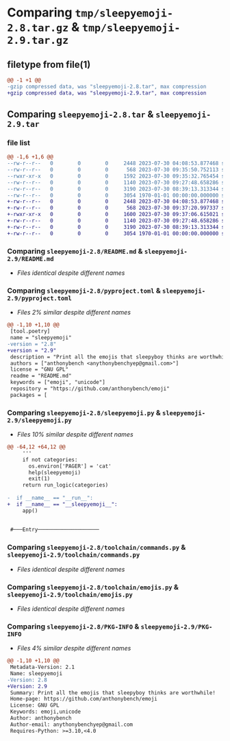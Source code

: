 # Comparing `tmp/sleepyemoji-2.8.tar.gz` & `tmp/sleepyemoji-2.9.tar.gz`

## filetype from file(1)

```diff
@@ -1 +1 @@
-gzip compressed data, was "sleepyemoji-2.8.tar", max compression
+gzip compressed data, was "sleepyemoji-2.9.tar", max compression
```

## Comparing `sleepyemoji-2.8.tar` & `sleepyemoji-2.9.tar`

### file list

```diff
@@ -1,6 +1,6 @@
--rw-r--r--   0        0        0     2448 2023-07-30 04:08:53.877468 sleepyemoji-2.8/README.md
--rw-r--r--   0        0        0      568 2023-07-30 09:35:50.752113 sleepyemoji-2.8/pyproject.toml
--rwxr-xr-x   0        0        0     1592 2023-07-30 09:35:32.765454 sleepyemoji-2.8/sleepyemoji.py
--rw-r--r--   0        0        0     1140 2023-07-30 09:27:48.658286 sleepyemoji-2.8/toolchain/commands.py
--rw-r--r--   0        0        0     3190 2023-07-30 08:39:13.313344 sleepyemoji-2.8/toolchain/emojis.py
--rw-r--r--   0        0        0     3054 1970-01-01 00:00:00.000000 sleepyemoji-2.8/PKG-INFO
+-rw-r--r--   0        0        0     2448 2023-07-30 04:08:53.877468 sleepyemoji-2.9/README.md
+-rw-r--r--   0        0        0      568 2023-07-30 09:37:20.997337 sleepyemoji-2.9/pyproject.toml
+-rwxr-xr-x   0        0        0     1600 2023-07-30 09:37:06.615021 sleepyemoji-2.9/sleepyemoji.py
+-rw-r--r--   0        0        0     1140 2023-07-30 09:27:48.658286 sleepyemoji-2.9/toolchain/commands.py
+-rw-r--r--   0        0        0     3190 2023-07-30 08:39:13.313344 sleepyemoji-2.9/toolchain/emojis.py
+-rw-r--r--   0        0        0     3054 1970-01-01 00:00:00.000000 sleepyemoji-2.9/PKG-INFO
```

### Comparing `sleepyemoji-2.8/README.md` & `sleepyemoji-2.9/README.md`

 * *Files identical despite different names*

### Comparing `sleepyemoji-2.8/pyproject.toml` & `sleepyemoji-2.9/pyproject.toml`

 * *Files 2% similar despite different names*

```diff
@@ -1,10 +1,10 @@
 [tool.poetry]
 name = "sleepyemoji"
-version = "2.8"
+version = "2.9"
 description = "Print all the emojis that sleepyboy thinks are worthwhile!"
 authors = ["anthonybench <anythonybenchyep@gmail.com>"]
 license = "GNU GPL"
 readme = "README.md"
 keywords = ["emoji", "unicode"]
 repository = "https://github.com/anthonybench/emoji"
 packages = [
```

### Comparing `sleepyemoji-2.8/sleepyemoji.py` & `sleepyemoji-2.9/sleepyemoji.py`

 * *Files 10% similar despite different names*

```diff
@@ -64,12 +64,12 @@
     '''
     if not categories:
       os.environ['PAGER'] = 'cat'
       help(sleepyemoji)
       exit(1)
     return run_logic(categories)
   
-  if __name__ == "__run__":
+  if __name__ == "__sleepyemoji__":
     app()
 
 
 #───Entry────────────────────
```

### Comparing `sleepyemoji-2.8/toolchain/commands.py` & `sleepyemoji-2.9/toolchain/commands.py`

 * *Files identical despite different names*

### Comparing `sleepyemoji-2.8/toolchain/emojis.py` & `sleepyemoji-2.9/toolchain/emojis.py`

 * *Files identical despite different names*

### Comparing `sleepyemoji-2.8/PKG-INFO` & `sleepyemoji-2.9/PKG-INFO`

 * *Files 4% similar despite different names*

```diff
@@ -1,10 +1,10 @@
 Metadata-Version: 2.1
 Name: sleepyemoji
-Version: 2.8
+Version: 2.9
 Summary: Print all the emojis that sleepyboy thinks are worthwhile!
 Home-page: https://github.com/anthonybench/emoji
 License: GNU GPL
 Keywords: emoji,unicode
 Author: anthonybench
 Author-email: anythonybenchyep@gmail.com
 Requires-Python: >=3.10,<4.0
```


